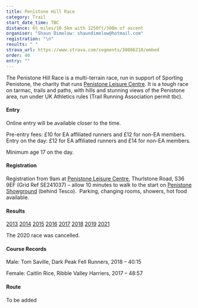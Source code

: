 ```yaml
---
title: Penistone Hill Race
category: Trail
start_date_time: TBC
distance: 6½ miles/10.5km with 1250ft/380m of ascent
organiser: "Shaun Dimelow: shaundimelow@hotmail.com"
registration: "\n"
results: " "
strava_url: https://www.strava.com/segments/30806210/embed
order: 40
entry: ""
---
```

The Penistone Hill Race is a multi-terrain race, run in support of Sporting Penistone, the charity that runs [Penistone Leisure Centre](http://www.penistoneleisurecentre.org.uk). It is a tough race on tarmac, trails and paths, with hills and stunning views of the Penistone area, run under UK Athletics rules (Trail Running Association permit tbc).

#### Entry

Online entry will be available closer to the time.

Pre-entry fees: £10 for EA affiliated runners and £12 for non-EA members. Entry on the day: £12 for EA affiliated runners and £14 for non-EA members.

Minimum age 17 on the day.

#### Registration

Registration from 9am at [Penistone Leisure Centre](https://www.google.co.uk/maps/place/Penistone+Leisure+Centre/@53.5295002,-1.640685,17z/data=!3m1!4b1!4m5!3m4!1s0x48797d601549d167:0x299f865051d4014b!8m2!3d53.5295099!4d-1.6384976), Thurlstone Road, S36 9EF (Grid Ref SE241037) &ndash; allow 10 minutes to walk to the start on [Penistone Showground](https://www.google.co.uk/maps/place/Penistone+Show+Ground/@53.5257723,-1.6358652,17z/data=!3m1!4b1!4m5!3m4!1s0x48797d6164f4b287:0x6f08ef10f1d0cc7a!8m2!3d53.5257723!4d-1.6358652) (behind Tesco).  Parking, changing rooms, showers, hot food available.

#### Results

[2013](https://thepowerof10.info/results/results.aspx?meetingid=139172)
[2014](https://www.runbritainrankings.com/results/results.aspx?meetingid=122543)
[2015](https://www.runbritainrankings.com/results/results.aspx?meetingid=150197)
[2016](https://thepowerof10.info/results/results.aspx?meetingid=183291)
[2017](https://www.runbritainrankings.com/results/results.aspx?meetingid=218984)
[2018](https://thepowerof10.info/results/results.aspx?meetingid=259816)
[2019](https://pfrac.chrishodgson.co.uk/static/results/penistone-hill/penistone-hill-2019-results.pdf)
[2021](https://www.runbritainrankings.com/results/results.aspx?meetingid=436543)

The 2020 race was cancelled.

#### Course Records

Male: Tom Saville, Dark Peak Fell Runners, 2018 &ndash; 40:15

Female: Caitlin Rice, Ribble Valley Harriers, 2017 &ndash; 48:57

#### Route

To be added
